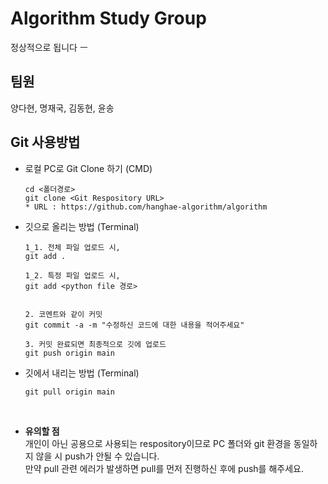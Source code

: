 # Algorithm Study Group 

정상적으로 됩니다 ㅡ
## 팀원
  양다현, 명재국, 김동현, 윤송

##  Git 사용방법

 * 로컬 PC로 Git Clone 하기 (CMD)
    ```
    cd <폴더경로>
    git clone <Git Respository URL>
    * URL : https://github.com/hanghae-algorithm/algorithm
    ```
 * 깃으로 올리는 방법 (Terminal)
    ```
    1_1. 전체 파일 업로드 시,
    git add .   
   
    1_2. 특정 파일 업로드 시,
    git add <python file 경로>
  
   
    2. 코멘트와 같이 커밋
    git commit -a -m "수정하신 코드에 대한 내용을 적어주세요"   
    
    3. 커밋 완료되면 최종적으로 깃에 업로드
    git push origin main
    ```



 * 깃에서 내리는 방법 (Terminal)
    ``` 
    git pull origin main
    ```
   <br>
   
 * **유의할 점**
   <br>
   개인이 아닌 공용으로 사용되는 respository이므로 
   PC 폴더와 git 환경을 동일하지 않을 시 push가 안될 수 있습니다. <br>
   만약 pull 관련 에러가 발생하면 pull를 먼저 진행하신 후에 push를 해주세요.

      
      
